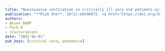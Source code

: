 ```yaml
---
title: "Noninvasive ventilation in critically ill very old patients with pneumonia: A multicenter retrospective cohort study"
publication: "**PLoS One**. 16(1):e0246072. <a href='https://doi.org/10.1371/journal.pone.0246072' target='_blank' rel='noopener noreferrer'>10.1371/journal.pone.0246072</a>"
authors:
- Besen BAMP
- Park M
- otavioranzani
date: "2021-01-01"
pub_keys: [critical care, pneumonia]
---
```

